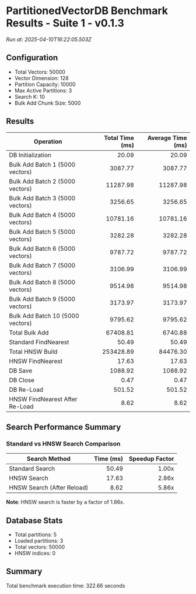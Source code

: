 # PartitionedVectorDB Benchmark Results - Suite 1 - v0.1.3

_Run at: 2025-04-10T16:22:05.503Z_

## Configuration

- Total Vectors: 50000
- Vector Dimension: 128
- Partition Capacity: 10000
- Max Active Partitions: 3
- Search K: 10
- Bulk Add Chunk Size: 5000

## Results

| Operation                        | Total Time (ms) | Average Time (ms) |
| -------------------------------- | --------------: | ----------------: |
| DB Initialization                |           20.09 |             20.09 |
| Bulk Add Batch 1 (5000 vectors)  |         3087.77 |           3087.77 |
| Bulk Add Batch 2 (5000 vectors)  |        11287.98 |          11287.98 |
| Bulk Add Batch 3 (5000 vectors)  |         3256.65 |           3256.65 |
| Bulk Add Batch 4 (5000 vectors)  |        10781.16 |          10781.16 |
| Bulk Add Batch 5 (5000 vectors)  |         3282.28 |           3282.28 |
| Bulk Add Batch 6 (5000 vectors)  |         9787.72 |           9787.72 |
| Bulk Add Batch 7 (5000 vectors)  |         3106.99 |           3106.99 |
| Bulk Add Batch 8 (5000 vectors)  |         9514.98 |           9514.98 |
| Bulk Add Batch 9 (5000 vectors)  |         3173.97 |           3173.97 |
| Bulk Add Batch 10 (5000 vectors) |         9795.62 |           9795.62 |
| Total Bulk Add                   |        67408.81 |           6740.88 |
| Standard FindNearest             |           50.49 |             50.49 |
| Total HNSW Build                 |       253428.89 |          84476.30 |
| HNSW FindNearest                 |           17.63 |             17.63 |
| DB Save                          |         1088.92 |           1088.92 |
| DB Close                         |            0.47 |              0.47 |
| DB Re-Load                       |          501.52 |            501.52 |
| HNSW FindNearest After Re-Load   |            8.62 |              8.62 |

## Search Performance Summary

### Standard vs HNSW Search Comparison

| Search Method              | Time (ms) | Speedup Factor |
| -------------------------- | --------: | -------------: |
| Standard Search            |     50.49 |          1.00x |
| HNSW Search                |     17.63 |          2.86x |
| HNSW Search (After Reload) |      8.62 |          5.86x |

**Note**: HNSW search is faster by a factor of 1.86x.

## Database Stats

- Total partitions: 5
- Loaded partitions: 3
- Total vectors: 50000
- HNSW indices: 0

## Summary

Total benchmark execution time: 322.66 seconds
